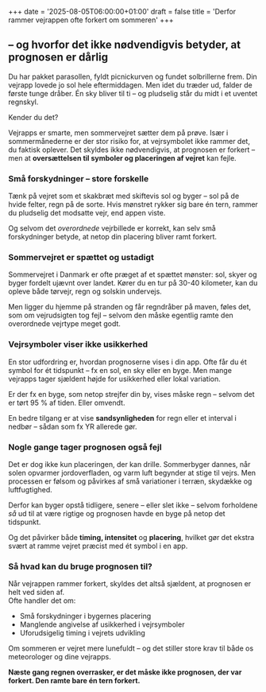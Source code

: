 +++
date = '2025-08-05T06:00:00+01:00'
draft = false
title = 'Derfor rammer vejrappen ofte forkert om sommeren'
+++

## – og hvorfor det ikke nødvendigvis betyder, at prognosen er dårlig

Du har pakket parasollen, fyldt picnickurven og fundet solbrillerne frem. Din vejrapp lovede jo sol hele eftermiddagen. Men idet du træder ud, falder de første tunge dråber. Én sky bliver til ti – og pludselig står du midt i et uventet regnskyl.

Kender du det?

Vejrapps er smarte, men sommervejret sætter dem på prøve. Især i sommermånederne er der stor risiko for, at vejrsymbolet ikke rammer det, du faktisk oplever. Det skyldes ikke nødvendigvis, at prognosen er forkert – men at **oversættelsen til symboler og placeringen af vejret** kan fejle.

### Små forskydninger – store forskelle

Tænk på vejret som et skakbræt med skiftevis sol og byger – sol på de hvide felter, regn på de sorte.  Hvis mønstret rykker sig bare én tern, rammer du pludselig det modsatte vejr, end appen viste.

Og selvom det *overordnede* vejrbillede er korrekt, kan selv små forskydninger betyde, at netop din placering bliver ramt forkert.

### Sommervejret er spættet og ustadigt

Sommervejret i Danmark er ofte præget af et spættet mønster: sol, skyer og byger fordelt ujævnt over landet. Kører du en tur på 30-40 kilometer, kan du opleve både tørvejr, regn og solskin undervejs.

Men ligger du hjemme på stranden og får regndråber på maven, føles det, som om vejrudsigten tog fejl – selvom den måske egentlig ramte den overordnede vejrtype meget godt.

### Vejrsymboler viser ikke usikkerhed

En stor udfordring er, hvordan prognoserne vises i din app. Ofte får du ét symbol for ét tidspunkt – fx en sol, en sky eller en byge. Men mange vejrapps tager sjældent højde for usikkerhed eller lokal variation.

Er der fx en byge, som netop strejfer din by, vises måske regn – selvom det er tørt 95 % af tiden. Eller omvendt.

En bedre tilgang er at vise **sandsynligheden** for regn eller et interval i nedbør – sådan som fx YR allerede gør.

### Nogle gange tager prognosen også fejl

Det er dog ikke kun placeringen, der kan drille. Sommerbyger dannes, når solen opvarmer jordoverfladen, og varm luft begynder at stige til vejrs. Men processen er følsom og påvirkes af små variationer i terræn, skydække og luftfugtighed.

Derfor kan byger opstå tidligere, senere – eller slet ikke – selvom forholdene *så* ud til at være rigtige og prognosen havde en byge på netop det tidspunkt.

Og det påvirker både **timing, intensitet** og **placering**, hvilket gør det ekstra svært at ramme vejret præcist med ét symbol i en app.

### Så hvad kan du bruge prognosen til?

Når vejrappen rammer forkert, skyldes det altså sjældent, at prognosen er helt ved siden af.  
Ofte handler det om:

- Små forskydninger i bygernes placering  
- Manglende angivelse af usikkerhed i vejrsymboler  
- Uforudsigelig timing i vejrets udvikling  

Om sommeren er vejret mere lunefuldt – og det stiller store krav til både os meteorologer og dine vejrapps.  

**Næste gang regnen overrasker, er det måske ikke prognosen, der var forkert. Den ramte bare én tern forkert.**
